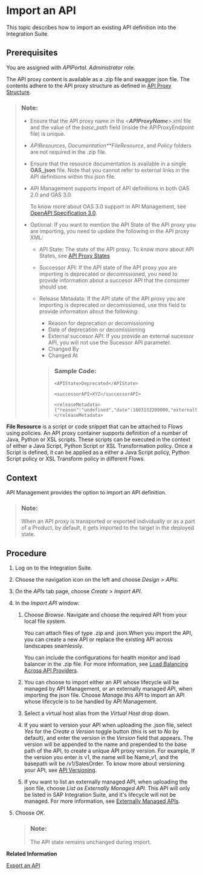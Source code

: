 <!-- loio9342a932441e45cd9636eb0a01a89958 -->

# Import an API

This topic describes how to import an existing API definition into the Integration Suite.



## Prerequisites

You are assigned with *APIPortal. Administrator* role.

The API proxy content is available as a .zip file and swagger json file. The contents adhere to the API proxy structure as defined in [API Proxy Structure](api-proxy-structure-4dfd54a.md).

> ### Note:  
> -   Ensure that the API proxy name in the <***APIProxyName***\>.xml file and the value of the *base\_path* field \(inside the APIProxyEndpoint file\) is unique.
> 
> -   *APIResources*, *Documentation**FileResource*, and *Policy* folders are not required in the .zip file.
> -   Ensure that the resource documentation is available in a single **OAS\_json** file. Note that you cannot refer to external links in the API definitions within this json file.
> -   API Management supports import of API definitions in both OAS 2.0 and OAS 3.0.
> 
>     To know more about OAS 3.0 support in API Management, see [OpenAPI Specification 3.0](openapi-specification-3-0-3ce080d.md).
> 
> -   Optional: If you want to mention the API State of the API proxy you are importing, you need to update the following in the API proxy XML:
>     -   API State: The state of the API proxy. To know more about API States, see [API Proxy States](api-proxy-states-091cda4.md)
>     -   Successor API: If the API state of the API proxy you are importing is deprecated or decomissioned, you need to provide information about a succesor API that the consumer should use.
>     -   Release Metadata: If the API state of the API proxy you are importing is deprecated or decomissioned, use this field to provide information about the following:
> 
>         -   Reason for deprecation or decomissioning
>         -   Date of deprecation or decomissioning
>         -   External succesor API: If you provide an external sucessor API, you will not use the Sucessor API parameter.
>         -   Changed By
>         -   Changed At
> 
>         > ### Sample Code:  
>         > ```
>         > <APIState>Deprecated</APIState>
>         > 
>         > <successorAPI>XYZ</successorAPI>
>         > 
>         > <releaseMetadata>{"reason":"undefined","date":1603132200000,"externalSuccessorAPI":"","changed_at":1602578356857,"changed_by":"xxx@abc.com"}</releaseMetadata>
>         > ```

**File Resource** is a script or code snippet that can be attached to Flows using policies. An API proxy container supports definition of a number of Java, Python or XSL scripts. These scripts can be executed in the context of either a Java Script, Python Script or XSL Transformation policy. Once a Script is defined, it can be applied as a either a Java Script policy, Python Script policy or XSL Transform policy in different Flows.



## Context

API Management provides the option to import an API definition.

> ### Note:  
> When an API proxy is transported or exported individually or as a part of a Product, by default, it gets imported to the target in the deployed state.



## Procedure

1.  Log on to the Integration Suite.

2.  Choose the navigation icon on the left and choose *Design* \> *APIs*.

3.  On the *APIs* tab page, choose *Create* \> *Import API*.

4.  In the *Import API* window:

    1.  Choose *Browse*. Navigate and choose the required API from your local file system.

        You can attach files of type .zip and .json.When you import the API, you can create a new API or replace the existing API across landscapes seamlessly.

        You can include the configurations for health monitor and load balancer in the .zip file. For more information, see [Load Balancing Across API Providers](load-balancing-across-api-providers-7ac0c09.md).

    2.  You can choose to import either an API whose lifecycle will be managed by API Management, or an externally managed API, when importing the json file. Choose *Manage this API* to import an API whose lifecycle is to be handled by API Management.

    3.  Select a virtual host alias from the *Virtual Host* drop down.

    4.  If you want to version your API when uploading the .json file, select *Yes* for the *Create a Version* toggle button \(this is set to *No* by default\), and enter the version in the *Version* field that appears. The version will be appended to the name and prepended to the base path of the API, to create a unique API proxy version. For example, If the version you enter is v1, the name will be Name\_v1, and the basepath will be /v1/SalesOrder. To know more about versioning your API, see [API Versioning](api-versioning-b3cda3b.md).

    5.  If you want to list an externally managed API, when uploading the json file, choose *List as Externally Managed API*. This API will only be listed in SAP Integration Suite, and it's lifecycle will not be managed. For more information, see [Externally Managed APIs](externally-managed-apis-848015d.md).


5.  Choose *OK*.

    > ### Note:  
    > The API state remains unchanged during import.


**Related Information**  


[Export an API](export-an-api-420abb6.md "Once you create an API in the Integration Suite, you can choose to export it.")

